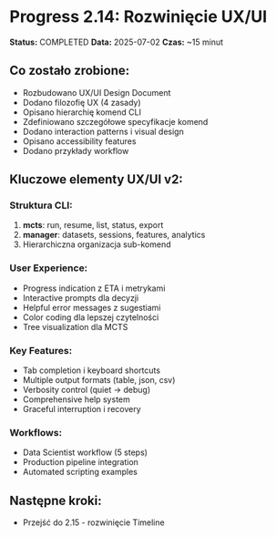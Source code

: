 # Progress 2.14: Rozwinięcie UX/UI

**Status:** COMPLETED
**Data:** 2025-07-02
**Czas:** ~15 minut

## Co zostało zrobione:
- Rozbudowano UX/UI Design Document
- Dodano filozofię UX (4 zasady)
- Opisano hierarchię komend CLI
- Zdefiniowano szczegółowe specyfikacje komend
- Dodano interaction patterns i visual design
- Opisano accessibility features
- Dodano przykłady workflow

## Kluczowe elementy UX/UI v2:

### Struktura CLI:
1. **mcts**: run, resume, list, status, export
2. **manager**: datasets, sessions, features, analytics
3. Hierarchiczna organizacja sub-komend

### User Experience:
- Progress indication z ETA i metrykami
- Interactive prompts dla decyzji
- Helpful error messages z sugestiami
- Color coding dla lepszej czytelności
- Tree visualization dla MCTS

### Key Features:
- Tab completion i keyboard shortcuts
- Multiple output formats (table, json, csv)
- Verbosity control (quiet → debug)
- Comprehensive help system
- Graceful interruption i recovery

### Workflows:
- Data Scientist workflow (5 steps)
- Production pipeline integration
- Automated scripting examples

## Następne kroki:
- Przejść do 2.15 - rozwinięcie Timeline
